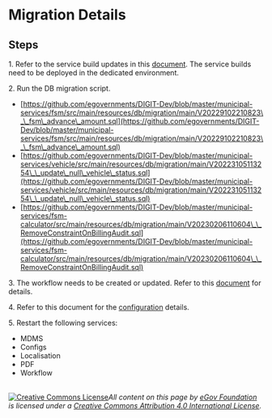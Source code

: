 # Migration Details

## Steps

1\. Refer to the service build updates in this [document](mdms-configuration-and-service-build-updates.md). The service builds need to be deployed in the dedicated environment.

2\. Run the DB migration script.

* [https://github.com/egovernments/DIGIT-Dev/blob/master/municipal-services/fsm/src/main/resources/db/migration/main/V20229102210823\_\_fsm\_advance\_amount.sql](https://github.com/egovernments/DIGIT-Dev/blob/master/municipal-services/fsm/src/main/resources/db/migration/main/V20229102210823\_\_fsm\_advance\_amount.sql)
* [https://github.com/egovernments/DIGIT-Dev/blob/master/municipal-services/vehicle/src/main/resources/db/migration/main/V20223105113254\_\_update\_null\_vehicle\_status.sql](https://github.com/egovernments/DIGIT-Dev/blob/master/municipal-services/vehicle/src/main/resources/db/migration/main/V20223105113254\_\_update\_null\_vehicle\_status.sql)
* [https://github.com/egovernments/DIGIT-Dev/blob/master/municipal-services/fsm-calculator/src/main/resources/db/migration/main/V20230206110604\_\_RemoveConstraintOnBillingAudit.sql](https://github.com/egovernments/DIGIT-Dev/blob/master/municipal-services/fsm-calculator/src/main/resources/db/migration/main/V20230206110604\_\_RemoveConstraintOnBillingAudit.sql)

3\. The workflow needs to be created or updated. Refer to this [document](workflow-configuration-changes.md) for details.

4\. Refer to this document for the [configuration](mdms-configuration-and-service-build-updates.md) details.&#x20;

5\. Restart the following services:&#x20;

* MDMS
* &#x20;Configs
* Localisation
* PDF
* Workflow

\
[![Creative Commons License](https://i.creativecommons.org/l/by/4.0/80x15.png)](http://creativecommons.org/licenses/by/4.0/)_All content on this page by_ [_eGov Foundation_](https://egov.org.in/) _is licensed under a_ [_Creative Commons Attribution 4.0 International License_](http://creativecommons.org/licenses/by/4.0/)_._
